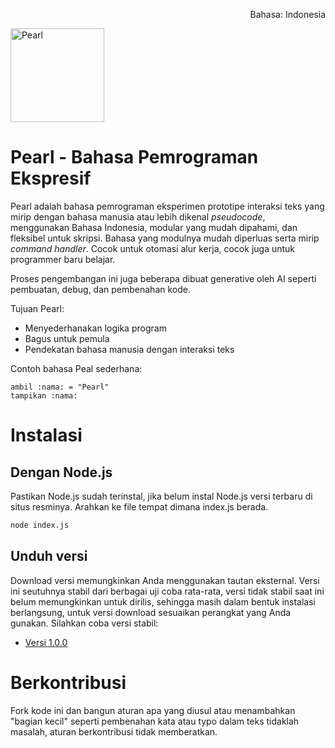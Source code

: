 <p align="right">Bahasa: Indonesia</p>
<img src="https://raw.githubusercontent.com/aflacake/pearl/main/img/Pearl.png" width="150px" height="150px" alt="Pearl" />

# Pearl - Bahasa Pemrograman Ekspresif
Pearl adalah bahasa pemrograman eksperimen prototipe interaksi teks yang mirip dengan bahasa manusia atau lebih dikenal _pseudocode_, menggunakan Bahasa Indonesia, modular yang mudah dipahami, dan fleksibel untuk skripsi. Bahasa yang modulnya mudah diperluas serta mirip _command handler_. Cocok untuk otomasi alur kerja, cocok juga untuk programmer baru belajar.

Proses pengembangan ini juga beberapa dibuat generative oleh AI seperti pembuatan, debug, dan pembenahan kode.

Tujuan Pearl:
- Menyederhanakan logika program
- Bagus untuk pemula
- Pendekatan bahasa manusia dengan interaksi teks

Contoh bahasa Peal sederhana:
```pearl
ambil :nama: = "Pearl"
tampikan :nama:
```

# Instalasi
## Dengan Node.js
Pastikan Node.js sudah terinstal, jika belum instal Node.js versi terbaru di situs resminya. Arahkan ke file tempat dimana index.js berada.
```bash
node index.js
```

## Unduh versi
Download versi memungkinkan Anda menggunakan tautan eksternal. Versi ini seutuhnya stabil dari berbagai uji coba rata-rata, versi tidak stabil saat ini belum memungkinkan untuk dirilis, sehingga masih dalam bentuk instalasi berlangsung, untuk versi download sesuaikan perangkat yang Anda gunakan. Silahkan coba versi stabil:
- [Versi 1.0.0](https://www.dropbox.com/scl/fo/92zqglhfbdlteyrzfg5el/AMJTipi0hB7207rwC5lQsC8?rlkey=vkhin2gkti1stsro45o1s4gor&st=oweoe82d&dl=0)

# Berkontribusi
Fork kode ini dan bangun aturan apa yang diusul atau menambahkan "bagian kecil" seperti pembenahan kata atau typo dalam teks tidaklah masalah, aturan berkontribusi tidak memberatkan.
